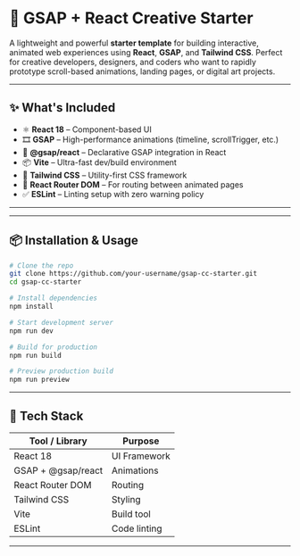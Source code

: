 # 🎨 GSAP + React Creative Starter

A lightweight and powerful **starter template** for building interactive, animated web experiences using **React**, **GSAP**, and **Tailwind CSS**. Perfect for creative developers, designers, and coders who want to rapidly prototype scroll-based animations, landing pages, or digital art projects.

---

## ✨ What's Included

- ⚛️ **React 18** – Component-based UI
- 🎞️ **GSAP** – High-performance animations (timeline, scrollTrigger, etc.)
- 🔁 **@gsap/react** – Declarative GSAP integration in React
- 📦 **Vite** – Ultra-fast dev/build environment
- 💅 **Tailwind CSS** – Utility-first CSS framework
- 📍 **React Router DOM** – For routing between animated pages
- ✅ **ESLint** – Linting setup with zero warning policy

---


---

## 📦 Installation & Usage

```bash
# Clone the repo
git clone https://github.com/your-username/gsap-cc-starter.git
cd gsap-cc-starter

# Install dependencies
npm install

# Start development server
npm run dev

# Build for production
npm run build

# Preview production build
npm run preview
```

---

## 🧰 Tech Stack

| Tool / Library     | Purpose      |
| ------------------ | ------------ |
| React 18           | UI Framework |
| GSAP + @gsap/react | Animations   |
| React Router DOM   | Routing      |
| Tailwind CSS       | Styling      |
| Vite               | Build tool   |
| ESLint             | Code linting |

---
